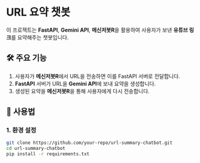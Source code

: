 # URL 요약 챗봇

이 프로젝트는 **FastAPI**, **Gemini API**, **메신저봇R**을 활용하여 사용자가 보낸 **유튜브 링크**를 요약해주는 챗봇입니다.

## 🛠 주요 기능
1. 사용자가 **메신저봇R**에서 URL을 전송하면 이를 FastAPI 서버로 전달합니다.
2. **FastAPI** 서버가 URL을 **Gemini API**에 보내 요약을 생성합니다.
3. 생성된 요약을 **메신저봇R**을 통해 사용자에게 다시 전송합니다.

## 🚀 사용법
### 1. 환경 설정
```bash
git clone https://github.com/your-repo/url-summary-chatbot.git
cd url-summary-chatbot
pip install -r requirements.txt
